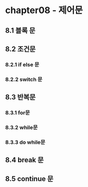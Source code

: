 # chapter08 - 제어문

## 8.1 블록 문

## 8.2 조건문

### 8.2.1 if else 문

### 8.2.2 switch 문

## 8.3 반복문

### 8.3.1 for문

### 8.3.2 while문

### 8.3.3 do while문

## 8.4 break 문

## 8.5 continue 문
